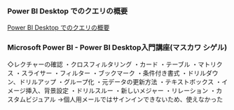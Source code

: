 ### Power BI Desktop でのクエリの概要
[Power BI Desktop でのクエリの概要](https://learn.microsoft.com/ja-jp/power-bi/transform-model/desktop-query-overview)

### Microsoft Power BI - Power BI Desktop入門講座(マスカワ シゲル)
◇レクチャーの確認
・クロスフィルタリング
・カード
・テーブル
・マトリクス
・スライサー
・フィルター
・ブックマーク
・条件付き書式
・ドリルダウン、ドリルアップ
・グループ化
・元データの更新方法
・テキストボックス
・イメージ挿入、背景設定
・ドリルスルー
・新しいメジャー
・リレーション
・カスタムビジュアル
→個人用メールではサインインできないため、使えなかった